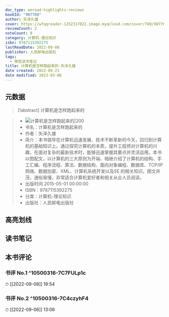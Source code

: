 ```yaml
---
doc_type: weread-highlights-reviews
bookId: "907760"
author: 矢泽久雄
cover: https://wfqqreader-1252317822.image.myqcloud.com/cover/760/907760/t7_907760.jpg
reviewCount: 2
noteCount: 0
category: 计算机-理论知识
isbn: 9787115392275
lastReadDate: 2022-09-08
publisher: 人民邮电出版社
tags:
  - 微信读书笔记
title: 计算机是怎样跑起来的-矢泽久雄
date created: 2022-09-21
date modified: 2023-03-08
---
```


## 元数据

>[!abstract] 计算机是怎样跑起来的

> - ![计算机是怎样跑起来的|200](https://wfqqreader-1252317822.image.myqcloud.com/cover/760/907760/t7_907760.jpg)
> - 书名：计算机是怎样跑起来的
> - 作者：矢泽久雄
> - 简介：本书倡导在计算机迅速发展、技术不断革新的今天，回归到计算机的基础知识上。通过探究计算机的本质，提升工程师对计算机的兴趣，在面对复杂的最新技术时，能够迅速掌握其要点并灵活运用。本书以图配文，以计算机的三大原则为开端、相继介绍了计算机的结构、手工汇编、程序流程、算法、数据结构、面向对象编程、数据库、TCP/IP 网络、数据加密、XML、计算机系统开发以及SE 的相关知识。图文并茂，通俗易懂，非常适合计算机爱好者和相关从业人员阅读。
> - 出版时间 2015-05-01 00:00:00
> - ISBN：9787115392275
> - 分类：计算机-理论知识
> - 出版社：人民邮电出版社

## 高亮划线

## 读书笔记

## 本书评论

### 书评 No.1 ^10500316-7C7FULp1c

⏱ [[2022-09-08]] 19:54

### 书评 No.2 ^10500316-7C4czyhF4

⏱ [[2022-09-06]] 13:06
